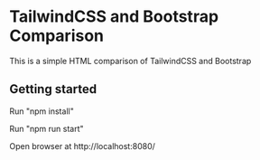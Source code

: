 # TailwindCSS and Bootstrap Comparison
This is a simple HTML comparison of TailwindCSS and Bootstrap


## Getting started

Run "npm install"

Run "npm run start"

Open browser at http://localhost:8080/


